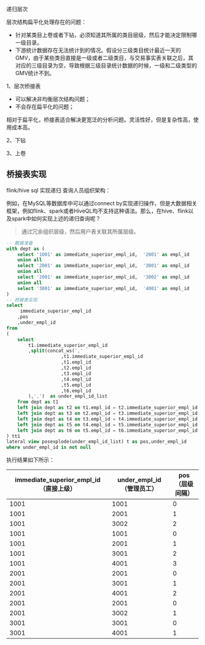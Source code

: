 递归层次

层次结构扁平化处理存在的问题：

* 针对某类目上卷或者下钻，必须知道其所属的类目层级，然后才能决定限制哪一级目录。
* 下游统计数据存在无法统计到的情况。假设分三级类目统计最近一天的GMV，由于某些类目直接是一级或者二级类目，与交易事实表关联之后，其对应的三级目录为空，导致根据三级目录统计数据的时候，一级和二级类型的GMV统计不到。

1、层次桥接表

* 可以解决非均衡层次结构问题；
* 不会存在扁平化的问题；

相对于扁平化，桥接表适合解决更宽泛的分析问题。灵活性好，但是复杂性高，使用成本高。

2、下钻



3、上卷

## 桥接表实现

flink/hive sql 实现递归 查询人员组织架构：

例如，在MySQL等数据库中可以通过connect by实现递归操作，但是大数据相关框架，例如flink、spark或者HiveQL均不支持这种语法。那么，在hive、flink以及spark中如何实现上述的递归查询呢？

> 通过冗余组织层级，然后用户表关联其所属层级。

```sql
-- 数据准备
with dept as (
    select '1001' as immediate_superior_empl_id,  '2001' as empl_id
	union all 
    select '2001' as immediate_superior_empl_id,  '3001' as empl_id
	union all 
    select '2001' as immediate_superior_empl_id,  '3002' as empl_id
	union all 
    select '3001' as immediate_superior_empl_id,  '4001' as empl_id
)
-- 桥接表实现
select
     immediate_superior_empl_id
    ,pos
    ,under_empl_id
from
(
    select
        t1.immediate_superior_empl_id
        ,split(concat_ws(','
                    ,t1.immediate_superior_empl_id
                    ,t1.empl_id
                    ,t2.empl_id
                    ,t3.empl_id
                    ,t4.empl_id
                    ,t5.empl_id
                    ,t6.empl_id
        ),',')  as under_empl_id_list
    from dept as t1
    left join dept as t2 on t1.empl_id = t2.immediate_superior_empl_id
    left join dept as t3 on t2.empl_id = t3.immediate_superior_empl_id
    left join dept as t4 on t3.empl_id = t4.immediate_superior_empl_id
    left join dept as t5 on t4.empl_id = t5.immediate_superior_empl_id
    left join dept as t6 on t5.empl_id = t6.immediate_superior_empl_id
) tt1 
lateral view posexplode(under_empl_id_list) t as pos,under_empl_id
where under_empl_id is not null

```

执行结果如下所示：

| immediate_superior_empl_id（直接上级） | under_empl_id（管理员工） | pos（层级间隔） |
| -------------------------------------- | ------------------------- | --------------- |
| 1001                                   | 1001                      | 0               |
| 1001                                   | 2001                      | 1               |
| 1001                                   | 3002                      | 2               |
| 1001                                   | 1001                      | 0               |
| 1001                                   | 2001                      | 1               |
| 1001                                   | 3001                      | 2               |
| 1001                                   | 4001                      | 3               |
| 2001                                   | 2001                      | 0               |
| 2001                                   | 3001                      | 1               |
| 2001                                   | 4001                      | 2               |
| 2001                                   | 2001                      | 0               |
| 2001                                   | 3002                      | 1               |
| 3001                                   | 3001                      | 0               |
| 3001                                   | 4001                      | 1               |